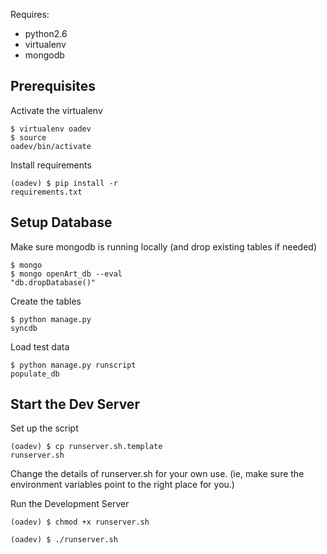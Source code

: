 Requires:
* python2.6
* virtualenv
* mongodb


Prerequisites
-----------------------
Activate the virtualenv
<code><pre>$ virtualenv oadev <br>$ source oadev/bin/activate
</pre></code>

Install requirements
<code><pre>(oadev) $ pip install -r requirements.txt
</pre></code>

Setup Database
---------------------
Make sure mongodb is running locally (and drop existing tables if needed)
<code><pre>$ mongo <br>$ mongo openArt\_db --eval "db.dropDatabase()"</pre></code>

Create the tables
<code><pre>$ python manage.py syncdb</pre></code>

Load test data
<code><pre>$ python manage.py runscript populate\_db</pre></code>

Start the Dev Server
--------------------------
Set up the script
<code><pre>(oadev) $ cp runserver.sh.template runserver.sh</pre></code>
Change the details of runserver.sh for your own use. 
(ie, make sure the environment variables point to the right place for you.)

Run the Development Server
<code><pre>(oadev) $ chmod +x runserver.sh <br>(oadev) $ ./runserver.sh</pre></code>
